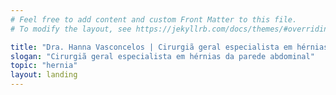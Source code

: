 ```yaml
---
# Feel free to add content and custom Front Matter to this file.
# To modify the layout, see https://jekyllrb.com/docs/themes/#overriding-theme-defaults

title: "Dra. Hanna Vasconcelos | Cirurgiã geral especialista em hérnias da parede abdominal"
slogan: "Cirurgiã geral especialista em hérnias da parede abdominal"
topic: "hernia"
layout: landing
---
```

